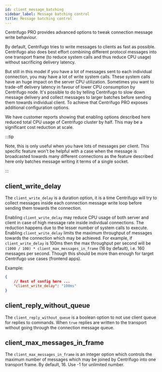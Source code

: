 ```yaml
---
id: client_message_batching
sidebar_label: Message batching control
title: Message batching control
---
```


Centrifugo PRO provides advanced options to tweak connection message write behaviour.

By default, Centrifugo tries to write messages to clients as fast as possible. Centrifugo also does best effort combining different protocol messages into one transport frame (to reduce system calls and thus reduce CPU usage) without sacrificing delivery latency.

But still in this model if you have a lot of messages sent to each individual connection, you may have a lot of write system calls. These system calls have an huge impact on the server CPU utilization. Sometimes you want to trade-off delivery latency in favour of lower CPU consumption by Centrifugo node. It's possible to do by telling Centrifugo to slow down message delivery and collect messages to larger batches before sending them towards individual client. To achieve that Centrifugo PRO exposes additional configuration options.

We have customer reports showing that enabling options described here reduced total CPU usage of Centrifugo cluster by half. This may be a significant cost reduction at scale.

:::tip

Note, this is only useful when you have lots of messages per client. This specific feature won't be helpful with a case when the message is broadcasted towards many different connections as the feature described here only batches message writing it terms of a single socket.

:::

## client_write_delay

The `client_write_delay` is a duration option, it is a time Centrifugo will try to collect messages inside each connection message write loop before sending them towards the connection.

Enabling `client_write_delay` may reduce CPU usage of both server and client in case of high message rate inside individual connections. The reduction happens due to the lesser number of system calls to execute. Enabling `client_write_delay` limits the maximum throughput of messages towards the connection which may be achieved. For example, if `client_write_delay` is 100ms then the max throughput per second will be `(1000 / 100) * client_max_messages_in_frame` (16 by default), i.e. 160 messages per second. Though this should be more than enough for target Centrifugo use cases (frontend apps).

Example:

```json title="config.json"
{
    // Rest of config here ...
    "client_write_delay": "100ms"
}
```

## client_reply_without_queue

The `client_reply_without_queue` is a boolean option to not use client queue for replies to commands. When `true` replies are written to the transport without going through the connection message queue.

## client_max_messages_in_frame

The `client_max_messages_in_frame` is an integer option which controls the maximum number of messages which may be joined by Centrifugo into one transport frame. By default, 16. Use -1 for unlimited number.
